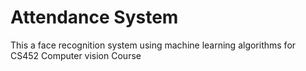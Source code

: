 # Attendance System
This a face recognition system using machine learning algorithms for CS452 Computer vision Course
